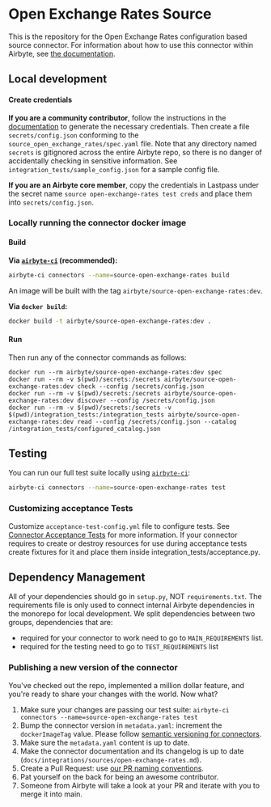 # Open Exchange Rates Source

This is the repository for the Open Exchange Rates configuration based source connector.
For information about how to use this connector within Airbyte, see [the documentation](https://docs.airbyte.com/integrations/sources/open-exchange-rates).

## Local development

#### Create credentials

**If you are a community contributor**, follow the instructions in the [documentation](https://docs.airbyte.com/integrations/sources/open-exchange-rates)
to generate the necessary credentials. Then create a file `secrets/config.json` conforming to the `source_open_exchange_rates/spec.yaml` file.
Note that any directory named `secrets` is gitignored across the entire Airbyte repo, so there is no danger of accidentally checking in sensitive information.
See `integration_tests/sample_config.json` for a sample config file.

**If you are an Airbyte core member**, copy the credentials in Lastpass under the secret name `source open-exchange-rates test creds`
and place them into `secrets/config.json`.

### Locally running the connector docker image

#### Build

**Via [`airbyte-ci`](https://github.com/airbytehq/airbyte/blob/main/airbyte-ci/connectors/pipelines/README.md) (recommended):**

```bash
airbyte-ci connectors --name=source-open-exchange-rates build
```

An image will be built with the tag `airbyte/source-open-exchange-rates:dev`.

**Via `docker build`:**

```bash
docker build -t airbyte/source-open-exchange-rates:dev .
```

#### Run

Then run any of the connector commands as follows:

```
docker run --rm airbyte/source-open-exchange-rates:dev spec
docker run --rm -v $(pwd)/secrets:/secrets airbyte/source-open-exchange-rates:dev check --config /secrets/config.json
docker run --rm -v $(pwd)/secrets:/secrets airbyte/source-open-exchange-rates:dev discover --config /secrets/config.json
docker run --rm -v $(pwd)/secrets:/secrets -v $(pwd)/integration_tests:/integration_tests airbyte/source-open-exchange-rates:dev read --config /secrets/config.json --catalog /integration_tests/configured_catalog.json
```

## Testing

You can run our full test suite locally using [`airbyte-ci`](https://github.com/airbytehq/airbyte/blob/main/airbyte-ci/connectors/pipelines/README.md):

```bash
airbyte-ci connectors --name=source-open-exchange-rates test
```

### Customizing acceptance Tests

Customize `acceptance-test-config.yml` file to configure tests. See [Connector Acceptance Tests](https://docs.airbyte.com/connector-development/testing-connectors/connector-acceptance-tests-reference) for more information.
If your connector requires to create or destroy resources for use during acceptance tests create fixtures for it and place them inside integration_tests/acceptance.py.

## Dependency Management

All of your dependencies should go in `setup.py`, NOT `requirements.txt`. The requirements file is only used to connect internal Airbyte dependencies in the monorepo for local development.
We split dependencies between two groups, dependencies that are:

- required for your connector to work need to go to `MAIN_REQUIREMENTS` list.
- required for the testing need to go to `TEST_REQUIREMENTS` list

### Publishing a new version of the connector

You've checked out the repo, implemented a million dollar feature, and you're ready to share your changes with the world. Now what?

1. Make sure your changes are passing our test suite: `airbyte-ci connectors --name=source-open-exchange-rates test`
2. Bump the connector version in `metadata.yaml`: increment the `dockerImageTag` value. Please follow [semantic versioning for connectors](https://docs.airbyte.com/contributing-to-airbyte/resources/pull-requests-handbook/#semantic-versioning-for-connectors).
3. Make sure the `metadata.yaml` content is up to date.
4. Make the connector documentation and its changelog is up to date (`docs/integrations/sources/open-exchange-rates.md`).
5. Create a Pull Request: use [our PR naming conventions](https://docs.airbyte.com/contributing-to-airbyte/resources/pull-requests-handbook/#pull-request-title-convention).
6. Pat yourself on the back for being an awesome contributor.
7. Someone from Airbyte will take a look at your PR and iterate with you to merge it into main.
